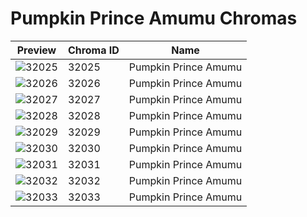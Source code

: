 # Pumpkin Prince Amumu Chromas

| Preview | Chroma ID | Name |
|---------|-----------|------|
| ![32025](https://raw.communitydragon.org/latest/plugins/rcp-be-lol-game-data/global/default/v1/champion-chroma-images/32/32025.png) | 32025 | Pumpkin Prince Amumu |
| ![32026](https://raw.communitydragon.org/latest/plugins/rcp-be-lol-game-data/global/default/v1/champion-chroma-images/32/32026.png) | 32026 | Pumpkin Prince Amumu |
| ![32027](https://raw.communitydragon.org/latest/plugins/rcp-be-lol-game-data/global/default/v1/champion-chroma-images/32/32027.png) | 32027 | Pumpkin Prince Amumu |
| ![32028](https://raw.communitydragon.org/latest/plugins/rcp-be-lol-game-data/global/default/v1/champion-chroma-images/32/32028.png) | 32028 | Pumpkin Prince Amumu |
| ![32029](https://raw.communitydragon.org/latest/plugins/rcp-be-lol-game-data/global/default/v1/champion-chroma-images/32/32029.png) | 32029 | Pumpkin Prince Amumu |
| ![32030](https://raw.communitydragon.org/latest/plugins/rcp-be-lol-game-data/global/default/v1/champion-chroma-images/32/32030.png) | 32030 | Pumpkin Prince Amumu |
| ![32031](https://raw.communitydragon.org/latest/plugins/rcp-be-lol-game-data/global/default/v1/champion-chroma-images/32/32031.png) | 32031 | Pumpkin Prince Amumu |
| ![32032](https://raw.communitydragon.org/latest/plugins/rcp-be-lol-game-data/global/default/v1/champion-chroma-images/32/32032.png) | 32032 | Pumpkin Prince Amumu |
| ![32033](https://raw.communitydragon.org/latest/plugins/rcp-be-lol-game-data/global/default/v1/champion-chroma-images/32/32033.png) | 32033 | Pumpkin Prince Amumu |
